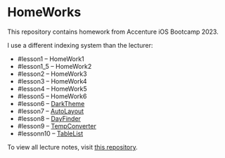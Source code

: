 # HomeWorks

This repository contains homework from Accenture iOS Bootcamp 2023.

I use a different indexing system than the lecturer:
- #lesson1 – HomeWork1
- #lesson1_5 – HomeWork2
- #lesson2 – HomeWork3
- #lesson3 – HomeWork4
- #lesson4 – HomeWork5
- #lesson5 – HomeWork6
- #lesson6 – [DarkTheme](https://github.com/patricijav/DarkTheme)
- #lesson7 – [AutoLayout](https://github.com/patricijav/AutoLayout)
- #lesson8 – [DayFinder](https://github.com/patricijav/DayFinder)
- #lesson9 – [TempConverter](https://github.com/patricijav/TempConverter)
- #lessonn10 – [TableList](https://github.com/patricijav/TableList)

To view all lecture notes, visit [this repository](https://github.com/patricijav/InClass).
